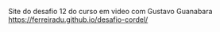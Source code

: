 Site do desafio 12 do curso em video com Gustavo Guanabara
           https://ferreiradu.github.io/desafio-cordel/
